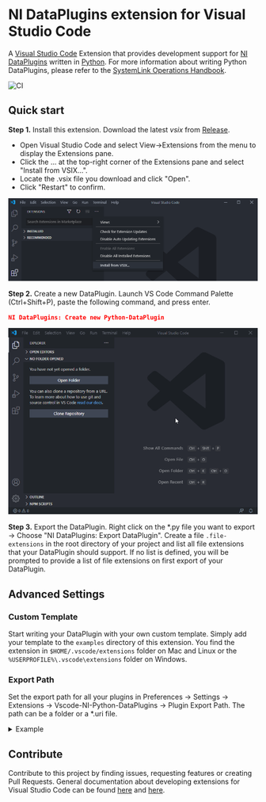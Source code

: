 # NI DataPlugins extension for Visual Studio Code

A [Visual Studio Code](https://code.visualstudio.com/) Extension that provides development support for [NI DataPlugins](https://www.ni.com/downloads/dataplugins) written in [Python](https://www.python.org). For more information about writing Python DataPlugins, please refer to the [SystemLink Operations Handbook](https://operations.systemlink.io/python-dataplugins/python-dataplugins).

![CI](https://github.com/ni/vscode-ni-python-dataplugins/workflows/CI/badge.svg)

## Quick start

**Step 1.** Install this extension. Download the latest *vsix* from [Release](https://github.com/jschumme/vscode-ni-python-dataplugins/releases).

- Open Visual Studio Code and select View->Extensions from the menu to display the Extensions pane.
- Click the ... at the top-right corner of the Extensions pane and select "Install from VSIX...".
- Locate the .vsix file you download and click "Open".
- Click "Restart" to confirm.

![Installing the extension](./docs/images/install-from-vsix.png)

**Step 2.** Create a new DataPlugin. Launch VS Code Command Palette (Ctrl+Shift+P), paste the following command, and press enter.

```json
NI DataPlugins: Create new Python-DataPlugin
```

![Creating a new DataPlugin](./docs/images/create-new-dataplugin.gif)

**Step 3.** Export the DataPlugin. Right click on the \*.py file you want to export -> Choose "NI DataPlugins: Export DataPlugin". Create a file `.file-extensions` in the root directory of your project and list all file extensions that your DataPlugin should support. If no list is defined, you will be prompted to provide a list of file extensions on first export of your DataPlugin.

## Advanced Settings

### Custom Template

Start writing your DataPlugin with your own custom template. Simply add your template to the `examples` directory of this extension. You find the extension in `$HOME/.vscode/extensions` folder on Mac and Linux or the `%USERPROFILE%\.vscode\extensions` folder on Windows.

### Export Path

Set the export path for all your plugins in Preferences -> Settings -> Extensions -> Vscode-NI-Python-DataPlugins -> Plugin Export Path. The path can be a folder or a *.uri file.

<details>
<summary>Example</summary>

```json
{
    "NI-DataPlugins.PluginExportPath": "C:\\Temp"
}
// OR
{
    "NI-DataPlugins.PluginExportPath": "C:\\Temp\\MyPlugin.uri"
}
```

</details>

## Contribute

Contribute to this project by finding issues, requesting features or creating Pull Requests. General documentation about developing extensions for Visual Studio Code can be found [here](https://code.visualstudio.com/api) and [here](https://vscode-docs.readthedocs.io/en/stable/extensions/debugging-extensions/).

